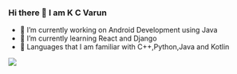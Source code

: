 ### Hi there 👋 I am K C Varun
- 🔭 I’m currently working on Android Development using Java
- 🌱 I’m currently learning React and Django
- 🚀 Languages that I am familiar with C++,Python,Java and Kotlin
<img src="https://github-readme-stats.vercel.app/api?username=Blake2912&&show_icons=true&title_color=ffffff&icon_color=bb2acf&text_color=daf7dc&bg_color=2A005E">
<!--
**Blake2912/Blake2912** is a ✨ _special_ ✨ repository because its `README.md` (this file) appears on your GitHub profile.

Here are some ideas to get you started:

- 🔭 I’m currently working on ...
- 🌱 I’m currently learning ...
- 👯 I’m looking to collaborate on ...
- 🤔 I’m looking for help with ...
- 💬 Ask me about ...
- 📫 How to reach me: ...
- 😄 Pronouns: ...
- ⚡ Fun fact: ...
-->
